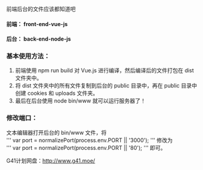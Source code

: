 前端后台的文件应该都知道吧
#### 前端： front-end-vue-js
#### 后台： back-end-node-js

### 基本使用方法：
1. 前端使用 npm run build 对 Vue.js 进行编译，然后编译后的文件打包在 dist 文件夹中。  
2. 将 dist 文件夹中的所有文件复制到后台的 public 目录中，再在 public 目录中创建 cookies 和 uploads 文件夹。  
3. 最后在后台使用 node bin/www 就可以运行服务器了！  

### 修改端口：
文本编辑器打开后台的 bin/www 文件，将  
'''
var port = normalizePort(process.env.PORT || '3000');
'''
修改为  
'''
var port = normalizePort(process.env.PORT || '80');
'''
即可。  

G41计划网盘：http://www.g41.moe/

